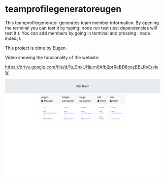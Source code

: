 # teamprofilegeneratoreugen

This teamprofilegenerator generates team member information.
By opening the terminal you can test it by typing: node run test (jest dependencies will test it ).
You can add members by going in terminal and pressing : node index.js

This project is done by Eugen.


Video showing the funcionality of the website:

https://drive.google.com/file/d/1o_9hxUHjurn0Afb2prReBD6oozBBLRvE/view

![alt text](<127.0.0.1_5500_starter_output_team.html (4).png>)


